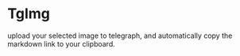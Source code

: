 # TgImg

upload your selected image to telegraph, and automatically copy the markdown link to your clipboard.